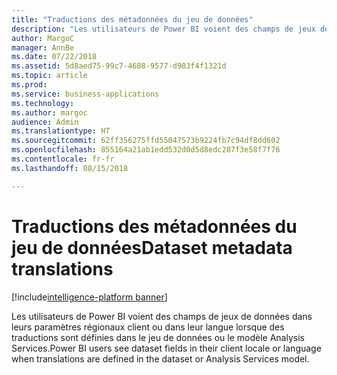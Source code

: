 ```yaml
---
title: "Traductions des métadonnées du jeu de données"
description: "Les utilisateurs de Power BI voient des champs de jeux de données dans leurs paramètres régionaux client ou dans leur langue lorsque des traductions sont définies dans le jeu de données ou le modèle Analysis Services."
author: MargoC
manager: AnnBe
ms.date: 07/22/2018
ms.assetid: 5d8aed75-99c7-4688-9577-d983f4f1321d
ms.topic: article
ms.prod: 
ms.service: business-applications
ms.technology: 
ms.author: margoc
audience: Admin
ms.translationtype: HT
ms.sourcegitcommit: 62ff356275ffd55047573b9224fb7c94df8dd602
ms.openlocfilehash: 855164a21ab1edd532d0d5d8edc287f3e58f7f76
ms.contentlocale: fr-fr
ms.lasthandoff: 08/15/2018

---
```

#  <a name="dataset-metadata-translations"></a><span data-ttu-id="7a741-103">Traductions des métadonnées du jeu de données</span><span class="sxs-lookup"><span data-stu-id="7a741-103">Dataset metadata translations</span></span>

[!include[intelligence-platform banner](../../includes/intelligence-platform.md)]




<span data-ttu-id="7a741-104">Les utilisateurs de Power BI voient des champs de jeux de données dans leurs paramètres régionaux client ou dans leur langue lorsque des traductions sont définies dans le jeu de données ou le modèle Analysis Services.</span><span class="sxs-lookup"><span data-stu-id="7a741-104">Power BI users see dataset fields in their client locale or language when translations are defined in the dataset or Analysis Services model.</span></span>

